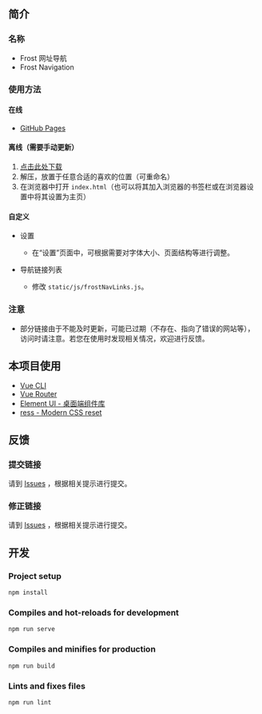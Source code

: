 ## 简介

### 名称

- Frost 网址导航
- Frost Navigation

### 使用方法

#### 在线

- [GitHub Pages](https://frost-zx.github.io/frost-navigation/)

#### 离线（需要手动更新）

1. [点击此处下载](https://github.com/Frost-ZX/frost-navigation/archive/gh-pages.zip)
2. 解压，放置于任意合适的喜欢的位置（可重命名）
2. 在浏览器中打开 `index.html`（也可以将其加入浏览器的书签栏或在浏览器设置中将其设置为主页） 

#### 自定义

- 设置

  - 在“设置”页面中，可根据需要对字体大小、页面结构等进行调整。

- 导航链接列表

  - 修改 `static/js/frostNavLinks.js`。

### 注意

- 部分链接由于不能及时更新，可能已过期（不存在、指向了错误的网站等），访问时请注意。若您在使用时发现相关情况，欢迎进行反馈。


## 本项目使用

- [Vue CLI](https://cli.vuejs.org/)
- [Vue Router](https://router.vuejs.org/)
- [Element UI - 桌面端组件库](https://element.eleme.cn/)
- [ress - Modern CSS reset](https://github.com/filipelinhares/ress)


## 反馈

### 提交链接

请到 [Issues](https://github.com/Frost-ZX/frost-navigation/issues) ，根据相关提示进行提交。

### 修正链接

请到 [Issues](https://github.com/Frost-ZX/frost-navigation/issues) ，根据相关提示进行提交。


## 开发

### Project setup

```
npm install
```

### Compiles and hot-reloads for development

```
npm run serve
```

### Compiles and minifies for production

```
npm run build
```

### Lints and fixes files

```
npm run lint
```
